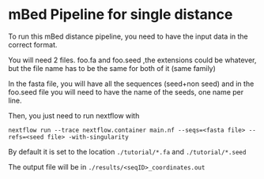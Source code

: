 # mBed Pipeline for single distance

To run this mBed distance pipeline, you need to have the input data in the correct format.

You will need 2 files. foo.fa and foo.seed ,the extensions could be whatever, but the file name has to be the same for both of it (same family)

In the fasta file, you will have all the sequences (seed+non seed) and in the foo.seed file you will need to have the name of the seeds, one name per line.

Then, you just need to run nextflow with 
```
nextflow run --trace nextflow.container main.nf --seqs=<fasta file> --refs=<seed file> -with-singularity
```

By default it is set to the location ```./tutorial/*.fa``` and ```./tutorial/*.seed```

The output file will be in ```./results/<seqID>_coordinates.out```

